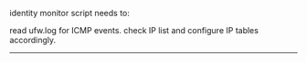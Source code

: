 identity monitor script needs to:

read ufw.log for ICMP events. check IP list and configure IP tables accordingly.

______________________________________________________________________
